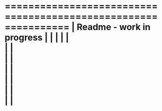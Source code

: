 ===============================================================
|                Readme - work in progress                    |
|                                                             |
|                                                             |       
|                                                             |     
|                                                             |      
|                                                             |       
|                                                             |      
|                                                             |          
|                                                             |  
===============================================================
